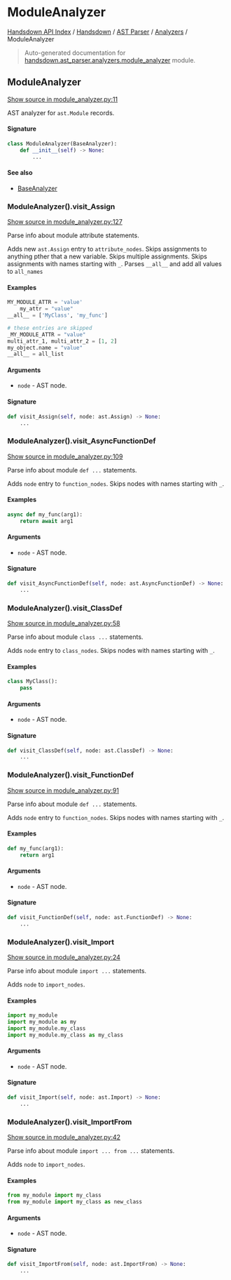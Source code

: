 # ModuleAnalyzer

[Handsdown API Index](../../../README.md#handsdown-api-index) /
[Handsdown](../../index.md#handsdown) /
[AST Parser](../index.md#ast-parser) /
[Analyzers](./index.md#analyzers) /
ModuleAnalyzer

> Auto-generated documentation for [handsdown.ast_parser.analyzers.module_analyzer](https://github.com/vemel/handsdown/blob/main/handsdown/ast_parser/analyzers/module_analyzer.py) module.

## ModuleAnalyzer

[Show source in module_analyzer.py:11](https://github.com/vemel/handsdown/blob/main/handsdown/ast_parser/analyzers/module_analyzer.py#L11)

AST analyzer for `ast.Module` records.

#### Signature

```python
class ModuleAnalyzer(BaseAnalyzer):
    def __init__(self) -> None:
        ...
```

#### See also

- [BaseAnalyzer](./base_analyzer.md#baseanalyzer)

### ModuleAnalyzer().visit_Assign

[Show source in module_analyzer.py:127](https://github.com/vemel/handsdown/blob/main/handsdown/ast_parser/analyzers/module_analyzer.py#L127)

Parse info about module attribute statements.

Adds new `ast.Assign` entry to `attribute_nodes`.
Skips assignments to anything pther that a new variable.
Skips multiple assignments.
Skips assignments with names starting with `_`.
Parses `__all__` and add all values to `all_names`

#### Examples

```python
MY_MODULE_ATTR = 'value'
    my_attr = "value"
__all__ = ['MyClass', 'my_func']

# these entries are skipped
_MY_MODULE_ATTR = "value"
multi_attr_1, multi_attr_2 = [1, 2]
my_object.name = "value"
__all__ = all_list
```

#### Arguments

- `node` - AST node.

#### Signature

```python
def visit_Assign(self, node: ast.Assign) -> None:
    ...
```

### ModuleAnalyzer().visit_AsyncFunctionDef

[Show source in module_analyzer.py:109](https://github.com/vemel/handsdown/blob/main/handsdown/ast_parser/analyzers/module_analyzer.py#L109)

Parse info about module `def ...` statements.

Adds `node` entry to `function_nodes`.
Skips nodes with names starting with `_`.

#### Examples

```python
async def my_func(arg1):
    return await arg1
```

#### Arguments

- `node` - AST node.

#### Signature

```python
def visit_AsyncFunctionDef(self, node: ast.AsyncFunctionDef) -> None:
    ...
```

### ModuleAnalyzer().visit_ClassDef

[Show source in module_analyzer.py:58](https://github.com/vemel/handsdown/blob/main/handsdown/ast_parser/analyzers/module_analyzer.py#L58)

Parse info about module `class ...` statements.

Adds `node` entry to `class_nodes`.
Skips nodes with names starting with `_`.

#### Examples

```python
class MyClass():
    pass
```

#### Arguments

- `node` - AST node.

#### Signature

```python
def visit_ClassDef(self, node: ast.ClassDef) -> None:
    ...
```

### ModuleAnalyzer().visit_FunctionDef

[Show source in module_analyzer.py:91](https://github.com/vemel/handsdown/blob/main/handsdown/ast_parser/analyzers/module_analyzer.py#L91)

Parse info about module `def ...` statements.

Adds `node` entry to `function_nodes`.
Skips nodes with names starting with `_`.

#### Examples

```python
def my_func(arg1):
    return arg1
```

#### Arguments

- `node` - AST node.

#### Signature

```python
def visit_FunctionDef(self, node: ast.FunctionDef) -> None:
    ...
```

### ModuleAnalyzer().visit_Import

[Show source in module_analyzer.py:24](https://github.com/vemel/handsdown/blob/main/handsdown/ast_parser/analyzers/module_analyzer.py#L24)

Parse info about module `import ...` statements.

Adds `node` to `import_nodes`.

#### Examples

```python
import my_module
import my_module as my
import my_module.my_class
import my_module.my_class as my_class
```

#### Arguments

- `node` - AST node.

#### Signature

```python
def visit_Import(self, node: ast.Import) -> None:
    ...
```

### ModuleAnalyzer().visit_ImportFrom

[Show source in module_analyzer.py:42](https://github.com/vemel/handsdown/blob/main/handsdown/ast_parser/analyzers/module_analyzer.py#L42)

Parse info about module `import ... from ...` statements.

Adds `node` to `import_nodes`.

#### Examples

```python
from my_module import my_class
from my_module import my_class as new_class
```

#### Arguments

- `node` - AST node.

#### Signature

```python
def visit_ImportFrom(self, node: ast.ImportFrom) -> None:
    ...
```



